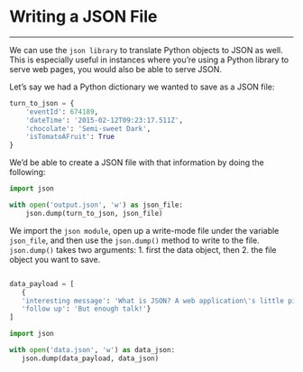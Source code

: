 # Writing a JSON File
---
We can use the `json library` to translate Python objects to JSON as well. 
This is especially useful in instances where you’re using a Python library to serve web pages, you would also be able to serve JSON. 

Let’s say we had a Python dictionary we wanted to save as a JSON file:
```py
turn_to_json = {
	'eventId': 674189,
	'dateTime': '2015-02-12T09:23:17.511Z',
	'chocolate': 'Semi-sweet Dark',
	'isTomatoAFruit': True
}
```

We’d be able to create a JSON file with that information by doing the following:
```py
import json

with open('output.json', 'w') as json_file:
	json.dump(turn_to_json, json_file)
```
We import the `json module`, open up a write-mode file under the variable `json_file`, and then use the `json.dump()` method to write to the file. 
`json.dump()` takes two arguments: 
	1. first the data object, 
	then 2. the file object you want to save.

 ```py  

data_payload = [
	{
	'interesting message': 'What is JSON? A web application\'s little pile of secrets.',
	'follow up': 'But enough talk!'}
]

import json

with open('data.json', 'w') as data_json:
	json.dump(data_payload, data_json)
```